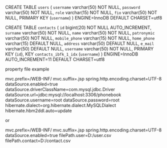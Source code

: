CREATE TABLE `users` (
  `username` varchar(50) NOT NULL,
  `password` varchar(50) NOT NULL,
  `role` varchar(15) NOT NULL,
  `fio` varchar(50) NOT NULL,
  PRIMARY KEY (`username`)
) ENGINE=InnoDB DEFAULT CHARSET=utf8

CREATE TABLE `contacts` (
  `id` bigint(20) NOT NULL AUTO_INCREMENT,
  `surname` varchar(50) NOT NULL,
  `name` varchar(50) NOT NULL,
  `patronymic` varchar(50) NOT NULL,
  `mobile_phone` varchar(15) NOT NULL,
  `home_phone` varchar(15) DEFAULT NULL,
  `address` varchar(50) DEFAULT NULL,
  `e_mail` varchar(50) DEFAULT NULL,
  `username` varchar(50) NOT NULL,
  PRIMARY KEY (`id`),
  KEY `contacts_ibfk_1_idx` (`username`)
) ENGINE=InnoDB AUTO_INCREMENT=11 DEFAULT CHARSET=utf8

property file example

mvc.prefix=/WEB-INF/
mvc.suffix=.jsp
spring.http.encoding.charset=UTF-8
dataSource.enabled=true
dataSource.driverClassName=com.mysql.jdbc.Driver
dataSource.url=jdbc:mysql://localhost:3306/phonebook
dataSource.username=root
dataSource.password=root
hibernate.dialect=org.hibernate.dialect.MySQLDialect
hibernate.hbm2ddl.auto=update

or

mvc.prefix=/WEB-INF/
mvc.suffix=.jsp
spring.http.encoding.charset=UTF-8
dataSource.enabled=true
filePath.user=D:/user.csv
filePath.contact=D:/contact.csv